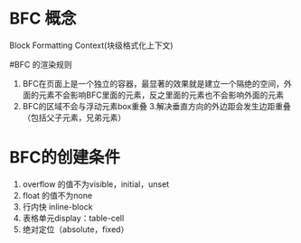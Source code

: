 # BFC 概念
Block Formatting Context(块级格式化上下文)

#BFC 的渲染规则
1. BFC在页面上是一个独立的容器，最显著的效果就是建立一个隔绝的空间，外面的元素不会影响BFC里面的元素，反之里面的元素也不会影响外面的元素
2. BFC的区域不会与浮动元素box重叠
3.解决垂直方向的外边距会发生边距重叠（包括父子元素，兄弟元素）

# BFC的创建条件
1. overflow 的值不为visible，initial，unset
2. float 的值不为none
3. 行内快 inline-block
4. 表格单元display：table-cell
5. 绝对定位（absolute，fixed）